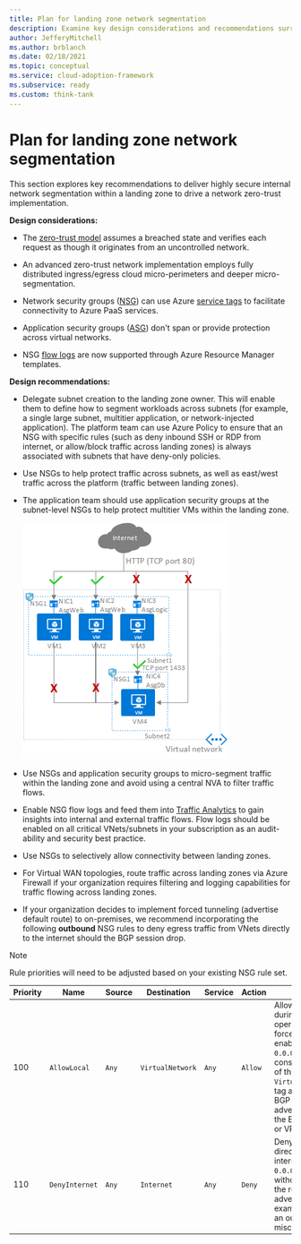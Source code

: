 ```yaml
---
title: Plan for landing zone network segmentation
description: Examine key design considerations and recommendations surrounding network segmentation with Azure landing zones.
author: JefferyMitchell
ms.author: brblanch
ms.date: 02/18/2021
ms.topic: conceptual
ms.service: cloud-adoption-framework
ms.subservice: ready
ms.custom: think-tank
---
```


# Plan for landing zone network segmentation

This section explores key recommendations to deliver highly secure internal network segmentation within a landing zone to drive a network zero-trust implementation.

**Design considerations:**

- The [zero-trust model](/security/zero-trust/deploy/networks) assumes a breached state and verifies each request as though it originates from an uncontrolled network.

- An advanced zero-trust network implementation employs fully distributed ingress/egress cloud micro-perimeters and deeper micro-segmentation.

- Network security groups ([NSG](/azure/virtual-network/network-security-groups-overview)) can use Azure [service tags](/azure/virtual-network/service-tags-overview) to facilitate connectivity to Azure PaaS services.

- Application security groups ([ASG](/azure/virtual-network/application-security-groups)) don't span or provide protection across virtual networks.

- NSG [flow logs](/azure/network-watcher/network-watcher-nsg-flow-logging-overview) are now supported through Azure Resource Manager templates.

**Design recommendations:**

- Delegate subnet creation to the landing zone owner. This will enable them to define how to segment workloads across subnets (for example, a single large subnet, multitier application, or network-injected application). The platform team can use Azure Policy to ensure that an NSG with specific rules (such as deny inbound SSH or RDP from internet, or allow/block traffic across landing zones) is always associated with subnets that have deny-only policies.

- Use NSGs to help protect traffic across subnets, as well as east/west traffic across the platform (traffic between landing zones).

- The application team should use application security groups at the subnet-level NSGs to help protect multitier VMs within the landing zone.

    ![Diagram that shows how application security group works.](./media/azure-asg.png)

- Use NSGs and application security groups to micro-segment traffic within the landing zone and avoid using a central NVA to filter traffic flows.

- Enable NSG flow logs and feed them into [Traffic Analytics](/azure/network-watcher/traffic-analytics) to gain insights into internal and external traffic flows. Flow logs should be enabled on all critical VNets/subnets in your subscription as an audit-ability and security best practice.

- Use NSGs to selectively allow connectivity between landing zones.

- For Virtual WAN topologies, route traffic across landing zones via Azure Firewall if your organization requires filtering and logging capabilities for traffic flowing across landing zones.

- If your organization decides to implement forced tunneling (advertise default route) to on-premises, we recommend incorporating the following **outbound** NSG rules to deny egress traffic from VNets directly to the internet should the BGP session drop.

> [!NOTE]
> Rule priorities will need to be adjusted based on your existing NSG rule set.

  | Priority | Name | Source | Destination | Service | Action | Remark |
  | --- | --- | --- | --- | --- | --- | --- |
  | 100 | `AllowLocal` | `Any` | `VirtualNetwork` | `Any` | `Allow` | Allow traffic during normal operations. With forced tunneling enabled, `0.0.0.0/0` is considered part of the `VirtualNetwork` tag as long as BGP is advertising it to the ExpressRoute or VPN Gateway. |
  | 110 | `DenyInternet` | `Any` | `Internet` | `Any` | `Deny` | Deny traffic directly to the internet if the `0.0.0.0/0` route is withdrawn from the routes advertised (for example, due to an outage or misconfiguration). |
